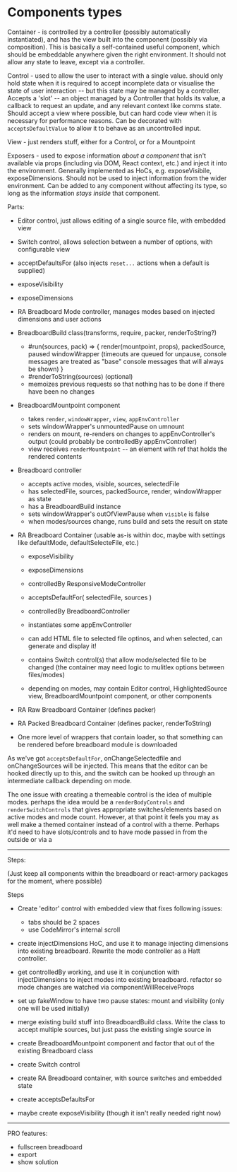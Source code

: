 Components types
================

Container - is controlled by a controller (possibly automatically instantiated), and has the view built into the component (possibly via composition). This is basically a self-contained useful component, which should be embeddable anywhere given the right environment. It should not allow any state to leave, except via a controller.

Control - used to allow the user to interact with a single value. should only hold state when it is required to accept incomplete data or visualise the state of user interaction -- but this state may be managed by a controller. Accepts a 'slot' -- an object managed by a Controller that holds its value, a callback to request an update, and any relevant context like comms state. Should accept a view where possible, but can hard code view when it is necessary for performance reasons. Can be decorated with `acceptsDefaultValue` to allow it to behave as an uncontrolled input.

View - just renders stuff, either for a Control, or for a Mountpoint

Exposers - used to expose information *about a component* that isn't available via props (including via DOM, React context, etc.) and inject it into the environment. Generally implemented as HoCs, e.g. exposeVisibile, exposeDimensions. Should not be used to inject information from the wider environment. Can be added to any component without affecting its type, so long as the information *stays inside* that component.


Parts:

- Editor control, just allows editing of a single source file, with embedded view
- Switch control, allows selection between a number of options, with configurable view
- acceptDefaultsFor (also injects `reset...` actions when a default is supplied)
- exposeVisibility
- exposeDimensions

- RA Breadboard Mode controller, manages modes based on injected dimensions and user actions
- BreadboardBuild class(transforms, require, packer, renderToString?)
  - #run(sources, pack) => { render(mountpoint, props), packedSource, paused windowWrapper (timeouts are queued for unpause, console messages are treated as "base" console messages that will always be shown) }
  - #renderToString(sources) (optional)
  - memoizes previous requests so that nothing has to be done if there have been no changes
- BreadboardMountpoint component
  - takes `render`, `windowWrapper`, `view`, `appEnvController`
  - sets windowWrapper's unmountedPause on umnount
  - renders on mount, re-renders on changes to appEnvController's output (could probably be controlledBy appEnvController)
  - view receives `renderMountpoint` -- an element with ref that holds the rendered contents

- Breadboard controller
  - accepts active modes, visible, sources, selectedFile
  - has selectedFile, sources, packedSource, render, windowWrapper as state
  - has a BreadboardBuild instance
  - sets windowWrapper's outOfViewPause when `visible` is false
  - when modes/sources change, runs build and sets the result on state

- RA Breadboard Container (usable as-is within doc, maybe with settings like defaultMode, defaultSelecteFile, etc.)
  - exposeVisibility
  - exposeDimensions
  - controlledBy ResponsiveModeController
  - acceptsDefaultFor( selectedFile, sources )
  - controlledBy BreadboardController

  - instantiates some appEnvController

  - can add HTML file to selected file optinos, and when selected, can generate and display it!
  - contains Switch control(s) that allow mode/selected file to be changed (the container may need logic to mulitlex options between files/modes)
  - depending on modes, may contain Editor control, HighlightedSource view, BreadboardMountpoint component, or other components

- RA Raw Breadboard Container (defines packer)
- RA Packed Breadboard Container (defines packer, renderToString)

- One more level of wrappers that contain loader, so that something can be rendered before breadboard module is downloaded


As we've got `acceptsDefaultFor`, onChangeSelectedfile and onChangeSources will be injected. This means that the editor can be hooked directly up to this, and the switch can be hooked up through an intermediate callback depending on mode.

The one issue with creating a themeable control is the idea of multiple modes. perhaps the idea would be a `renderBodyControls` and `renderSwitchControls` that gives appropriate switches/elements based on active modes and mode count. However, at that point it feels you may as well make a themed container instead of a control with a theme. Perhaps it'd need to have slots/controls and to have mode passed in from the outside or via a


----

Steps:

(Just keep all components within the breadboard or react-armory packages for the moment, where possible)

Steps

- Create 'editor' control with embedded view that fixes following issues:
  - tabs should be 2 spaces
  - use CodeMirror's internal scroll

- create injectDimensions HoC, and use it to manage injecting dimensions into existing breadboard. Rewrite the mode controller as a Hatt controller.

- get controlledBy working, and use it in conjunction with injectDimensions to inject modes into existing breadboard. refactor so mode changes are watched via componentWillReceiveProps

- set up fakeWindow to have two pause states: mount and visibility (only one will be used initially)

- merge existing build stuff into BreadboardBuild class. Write the class to accept multiple sources, but just pass the existing single source in

- create BreadboardMountpoint component and factor that out of the existing Breadboard class

- create Switch control

- create RA Breadboard container, with source switches and embedded state

- create acceptsDefaultsFor

- maybe create exposeVisibility (though it isn't really needed right now)

---

PRO features:

- fullscreen breadboard
- export
- show solution